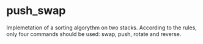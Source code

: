 # push_swap

Implemetation of a sorting algorythm on two stacks. According to the rules, only four commands should be used: swap, push, rotate and reverse. 

